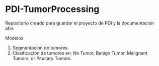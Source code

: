# PDI-TumorProcessing

Repositorio creado para guardar el proyecto de PDI y la documentación afín.

Modelos
1. Segmentación de tumores.
2. Clasificación de tumores en: No Tumor, Benign Tumor, Malignant Tumors, or Pituitary Tumors.
